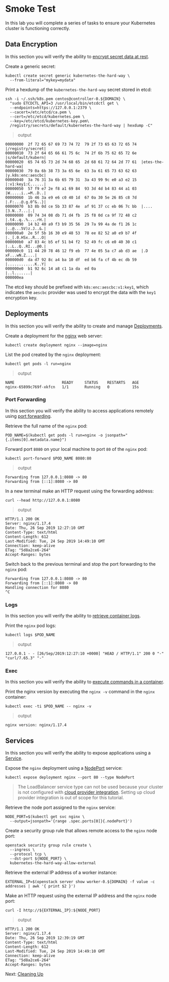 # Smoke Test

In this lab you will complete a series of tasks to ensure your Kubernetes cluster is functioning correctly.

## Data Encryption

In this section you will verify the ability to [encrypt secret data at rest](https://kubernetes.io/docs/tasks/administer-cluster/encrypt-data/#verifying-that-data-is-encrypted).

Create a generic secret:

```
kubectl create secret generic kubernetes-the-hard-way \
  --from-literal="mykey=mydata"
```

Print a hexdump of the `kubernetes-the-hard-way` secret stored in etcd:

```
ssh -i ~/.ssh/k8s.pem centos@controller-0.${DOMAIN} \
  "sudo ETCDCTL_API=3 /usr/local/bin/etcdctl get \
  --endpoints=https://127.0.0.1:2379 \
  --cacert=/etc/etcd/ca.pem \
  --cert=/etc/etcd/kubernetes.pem \
  --key=/etc/etcd/kubernetes-key.pem\
  /registry/secrets/default/kubernetes-the-hard-way | hexdump -C"
```

> output

```
00000000  2f 72 65 67 69 73 74 72  79 2f 73 65 63 72 65 74  |/registry/secret|
00000010  73 2f 64 65 66 61 75 6c  74 2f 6b 75 62 65 72 6e  |s/default/kubern|
00000020  65 74 65 73 2d 74 68 65  2d 68 61 72 64 2d 77 61  |etes-the-hard-wa|
00000030  79 0a 6b 38 73 3a 65 6e  63 3a 61 65 73 63 62 63  |y.k8s:enc:aescbc|
00000040  3a 76 31 3a 6b 65 79 31  3a 43 99 9c e0 a3 e2 15  |:v1:key1:C......|
00000050  57 f9 e7 2e f8 a1 69 84  93 3d 4d b4 83 44 a1 03  |W.....i..=M..D..|
00000060  1b 46 3a e9 e6 c0 40 1d  67 0a 30 5e 26 85 c8 7d  |.F:...@.g.0^&..}|
00000070  b3 8b 0d ce 5b 33 87 4e  af 91 37 cc eb 06 7c bb  |....[3.N..7...|.|
00000080  09 74 34 08 db 71 d4 fb  25 f8 0d ca 9f 72 48 c2  |.t4..q..%....rH.|
00000090  14 b2 40 a9 f3 b9 35 56  29 7a 99 4a de f1 26 1c  |..@...5V)z.J..&.|
000000a0  2e 5f 5b 16 30 e9 48 53  78 ee 82 52 a0 e9 b7 4f  |._[.0.HSx..R...O|
000000b0  a7 83 4c b5 ef 51 b4 f2  52 49 fc c6 e0 40 30 c1  |..L..Q..RI...@0.|
000000c0  11 44 20 78 46 12 f9 eb  77 4e 05 5a c7 ab d3 ae  |.D xF...wN.Z....|
000000d0  da d7 92 8c a4 ba 10 df  ed b6 fa cf 4b ec db 59  |............K..Y|
000000e0  b1 92 6c 14 a8 c1 1a da  ed 0a                    |..l.......|
000000ea
```

The etcd key should be prefixed with `k8s:enc:aescbc:v1:key1`, which indicates the `aescbc` provider was used to encrypt the data with the `key1` encryption key.

## Deployments

In this section you will verify the ability to create and manage [Deployments](https://kubernetes.io/docs/concepts/workloads/controllers/deployment/).

Create a deployment for the [nginx](https://nginx.org/en/) web server:

```
kubectl create deployment nginx --image=nginx
```

List the pod created by the `nginx` deployment:

```
kubectl get pods -l run=nginx
```

> output

```
NAME                     READY     STATUS    RESTARTS   AGE
nginx-65899c769f-xkfcn   1/1       Running   0          15s
```

### Port Forwarding

In this section you will verify the ability to access applications remotely using [port forwarding](https://kubernetes.io/docs/tasks/access-application-cluster/port-forward-access-application-cluster/).

Retrieve the full name of the `nginx` pod:

```
POD_NAME=$(kubectl get pods -l run=nginx -o jsonpath="{.items[0].metadata.name}")
```

Forward port `8080` on your local machine to port `80` of the `nginx` pod:

```
kubectl port-forward $POD_NAME 8080:80
```

> output

```
Forwarding from 127.0.0.1:8080 -> 80
Forwarding from [::1]:8080 -> 80
```

In a new terminal make an HTTP request using the forwarding address:

```
curl --head http://127.0.0.1:8080
```

> output

```
HTTP/1.1 200 OK
Server: nginx/1.17.4
Date: Thu, 26 Sep 2019 12:27:10 GMT
Content-Type: text/html
Content-Length: 612
Last-Modified: Tue, 24 Sep 2019 14:49:10 GMT
Connection: keep-alive
ETag: "5d8a2ce6-264"
Accept-Ranges: bytes
```

Switch back to the previous terminal and stop the port forwarding to the `nginx` pod:

```
Forwarding from 127.0.0.1:8080 -> 80
Forwarding from [::1]:8080 -> 80
Handling connection for 8080
^C
```

### Logs

In this section you will verify the ability to [retrieve container logs](https://kubernetes.io/docs/concepts/cluster-administration/logging/).

Print the `nginx` pod logs:

```
kubectl logs $POD_NAME
```

> output

```
127.0.0.1 - - [26/Sep/2019:12:27:10 +0000] "HEAD / HTTP/1.1" 200 0 "-" "curl/7.65.3" "-"
```

### Exec

In this section you will verify the ability to [execute commands in a container](https://kubernetes.io/docs/tasks/debug-application-cluster/get-shell-running-container/#running-individual-commands-in-a-container).

Print the nginx version by executing the `nginx -v` command in the `nginx` container:

```
kubectl exec -ti $POD_NAME -- nginx -v
```

> output

```
nginx version: nginx/1.17.4
```

## Services

In this section you will verify the ability to expose applications using a [Service](https://kubernetes.io/docs/concepts/services-networking/service/).

Expose the `nginx` deployment using a [NodePort](https://kubernetes.io/docs/concepts/services-networking/service/#type-nodeport) service:

```
kubectl expose deployment nginx --port 80 --type NodePort
```

> The LoadBalancer service type can not be used because your cluster is not configured with [cloud provider integration](https://kubernetes.io/docs/getting-started-guides/scratch/#cloud-provider). Setting up cloud provider integration is out of scope for this tutorial.

Retrieve the node port assigned to the `nginx` service:

```
NODE_PORT=$(kubectl get svc nginx \
  --output=jsonpath='{range .spec.ports[0]}{.nodePort}')
```

Create a security group rule that allows remote access to the `nginx` node port:

```
openstack security group rule create \
  --ingress \
  --protocol tcp \
  --dst-port ${NODE_PORT} \
  kubernetes-the-hard-way-allow-external
```

Retrieve the external IP address of a worker instance:

```
EXTERNAL_IP=$(openstack server show worker-0.${DOMAIN} -f value -c addresses | awk '{ print $2 }')
```

Make an HTTP request using the external IP address and the `nginx` node port:

```
curl -I http://${EXTERNAL_IP}:${NODE_PORT}
```

> output

```
HTTP/1.1 200 OK
Server: nginx/1.17.4
Date: Thu, 26 Sep 2019 12:39:19 GMT
Content-Type: text/html
Content-Length: 612
Last-Modified: Tue, 24 Sep 2019 14:49:10 GMT
Connection: keep-alive
ETag: "5d8a2ce6-264"
Accept-Ranges: bytes
```

Next: [Cleaning Up](14-cleanup.md)
